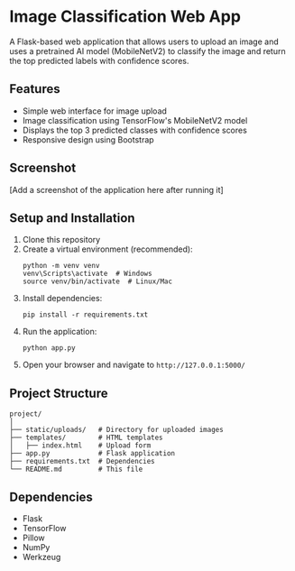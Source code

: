 # Image Classification Web App

A Flask-based web application that allows users to upload an image and uses a pretrained AI model (MobileNetV2) to classify the image and return the top predicted labels with confidence scores.

## Features

- Simple web interface for image upload
- Image classification using TensorFlow's MobileNetV2 model
- Displays the top 3 predicted classes with confidence scores
- Responsive design using Bootstrap

## Screenshot

[Add a screenshot of the application here after running it]

## Setup and Installation

1. Clone this repository
2. Create a virtual environment (recommended):
   ```
   python -m venv venv
   venv\Scripts\activate  # Windows
   source venv/bin/activate  # Linux/Mac
   ```
3. Install dependencies:
   ```
   pip install -r requirements.txt
   ```
4. Run the application:
   ```
   python app.py
   ```
5. Open your browser and navigate to `http://127.0.0.1:5000/`

## Project Structure

```
project/
│
├── static/uploads/   # Directory for uploaded images
├── templates/        # HTML templates
│   ├── index.html    # Upload form
├── app.py            # Flask application
├── requirements.txt  # Dependencies
└── README.md         # This file
```

## Dependencies

- Flask
- TensorFlow
- Pillow
- NumPy
- Werkzeug 